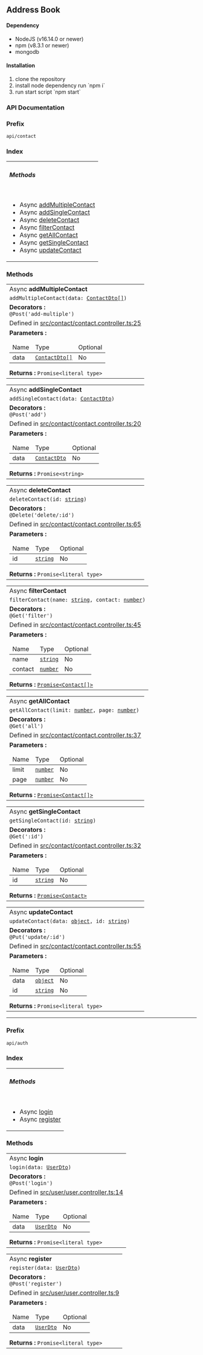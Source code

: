 ## Address Book
#### Dependency
<ul>
<li>NodeJS (v16.14.0 or newer)</li>
<li>npm (v8.3.1 or newer)</li>
<li>mongodb</li>
</ul>

#### Installation
<ol>
<li>clone the repository</li>
<li>install node dependency run `npm i`</li>
<li>run start script `npm start`</li>
</ol>

### API Documentation
<div class="tab-pane fade active in" id="c-info">
            <p class="comment">
                </p><h3>Prefix</h3>
            <p></p>
            <p class="comment">
                <code>api/contact</code>
            </p>
            <section>
    <h3 id="index">Index</h3>
    <table class="table table-sm table-bordered index-table">
        <tbody>
                <tr>
                    <td class="col-md-4">
                        <h6><b>Methods</b></h6>
                    </td>
                </tr>
                <tr>
                    <td class="col-md-4">
                        <ul class="index-list">
                            <li>
                                    <span class="modifier">Async</span>
                                <a href="#addMultipleContact">addMultipleContact</a>
                            </li>
                            <li>
                                    <span class="modifier">Async</span>
                                <a href="#addSingleContact">addSingleContact</a>
                            </li>
                            <li>
                                    <span class="modifier">Async</span>
                                <a href="#deleteContact">deleteContact</a>
                            </li>
                            <li>
                                    <span class="modifier">Async</span>
                                <a href="#filterContact">filterContact</a>
                            </li>
                            <li>
                                    <span class="modifier">Async</span>
                                <a href="#getAllContact">getAllContact</a>
                            </li>
                            <li>
                                    <span class="modifier">Async</span>
                                <a href="#getSingleContact">getSingleContact</a>
                            </li>
                            <li>
                                    <span class="modifier">Async</span>
                                <a href="#updateContact">updateContact</a>
                            </li>
                        </ul>
                    </td>
                </tr>
        </tbody>
    </table></section>
<section>
    <h3 id="methods">
        Methods
    </h3>
    <table class="table table-sm table-bordered">
        <tbody>
            <tr>
                <td class="col-md-4">
                    <a name="addMultipleContact"></a>
                    <span class="name">
                        <span class="modifier">Async</span>
                        <span><b>addMultipleContact</b></span>
                        <a href="#addMultipleContact"><span class="icon ion-ios-link"></span></a>
                    </span>
                </td>
            </tr>
            <tr>
                <td class="col-md-4">
                    <span class="modifier-icon icon ion-ios-reset"></span>
                    <code>addMultipleContact(data: <a href="../interfaces/Contact.html" target="_self">ContactDto[]</a>)</code>
                </td>
            </tr>
            <tr>
                <td class="col-md-4">
                    <b>Decorators : </b>
                    <br>
                    <code>@Post('add-multiple')<br></code>
                </td>
            </tr>
            <tr>
                <td class="col-md-4">
                    <div class="io-line">Defined in <a href="" data-line="25" class="link-to-prism">src/contact/contact.controller.ts:25</a></div>
                </td>
            </tr>
            <tr>
                <td class="col-md-4">
                    <div class="io-description">
                        <b>Parameters :</b>
                        <table class="params">
                            <thead>
                                <tr>
                                    <td>Name</td>
                                    <td>Type</td>
                                    <td>Optional</td>
                                </tr>
                            </thead>
                            <tbody>
                                <tr>
                                    <td>data</td>
                                    <td>
                                                <code><a href="../interfaces/Contact.html" target="_self">ContactDto[]</a></code>
                                    </td>
                                    <td>
                                        No
                                    </td>
                                </tr>
                            </tbody>
                        </table>
                    </div>
                    <div>
                    </div>
                    <div class="io-description">
                        <b>Returns : </b>    <code>Promise&lt;literal type&gt;</code>
                    </div>
                    <div class="io-description">
                    </div>
                </td>
            </tr>
        </tbody>
    </table>
    <table class="table table-sm table-bordered">
        <tbody>
            <tr>
                <td class="col-md-4">
                    <a name="addSingleContact"></a>
                    <span class="name">
                        <span class="modifier">Async</span>
                        <span><b>addSingleContact</b></span>
                        <a href="#addSingleContact"><span class="icon ion-ios-link"></span></a>
                    </span>
                </td>
            </tr>
            <tr>
                <td class="col-md-4">
                    <span class="modifier-icon icon ion-ios-reset"></span>
                    <code>addSingleContact(data: <a href="../interfaces/Contact.html" target="_self">ContactDto</a>)</code>
                </td>
            </tr>
            <tr>
                <td class="col-md-4">
                    <b>Decorators : </b>
                    <br>
                    <code>@Post('add')<br></code>
                </td>
            </tr>
            <tr>
                <td class="col-md-4">
                    <div class="io-line">Defined in <a href="" data-line="20" class="link-to-prism">src/contact/contact.controller.ts:20</a></div>
                </td>
            </tr>
   <tr>
                <td class="col-md-4">
                    <div class="io-description">
                        <b>Parameters :</b>
                        <table class="params">
                            <thead>
                                <tr>
                                    <td>Name</td>
                                    <td>Type</td>
                                    <td>Optional</td>
                                </tr>
                            </thead>
                            <tbody>
                                <tr>
                                    <td>data</td>
                                    <td>
                                                <code><a href="../interfaces/Contact.html" target="_self">ContactDto</a></code>
                                    </td>
                                    <td>
                                        No
                                    </td>
</tr>
                            </tbody>
                        </table>
                    </div>
                    <div>
                    </div>
                    <div class="io-description">
                        <b>Returns : </b>    <code>Promise&lt;string&gt;</code>
                    </div>
                    <div class="io-description">
                    </div>
                </td>
            </tr>
        </tbody>
    </table>
    <table class="table table-sm table-bordered">
        <tbody>
            <tr>
                <td class="col-md-4">
                    <a name="deleteContact"></a>
                    <span class="name">
                        <span class="modifier">Async</span>
                        <span><b>deleteContact</b></span>
                        <a href="#deleteContact"><span class="icon ion-ios-link"></span></a>
                    </span>
                </td>
            </tr>
            <tr>
                <td class="col-md-4">
                    <span class="modifier-icon icon ion-ios-reset"></span>
                    <code>deleteContact(id: <a href="https://developer.mozilla.org/en-US/docs/Web/JavaScript/Reference/Global_Objects/string" target="_blank">string</a>)</code>
                </td>
            </tr>
            <tr>
                <td class="col-md-4">
                    <b>Decorators : </b>
                    <br>
                    <code>@Delete('delete/:id')<br></code>
                </td>
            </tr>
            <tr>
                <td class="col-md-4">
                    <div class="io-line">Defined in <a href="" data-line="65" class="link-to-prism">src/contact/contact.controller.ts:65</a></div>
                </td>
            </tr>
    <tr>
                <td class="col-md-4">
                    <div class="io-description">
                        <b>Parameters :</b>
                        <table class="params">
                            <thead>
                                <tr>
                                    <td>Name</td>
                                    <td>Type</td>
                                    <td>Optional</td>
                                </tr>
                            </thead>
                            <tbody>
                                <tr>
                                    <td>id</td>
                                    <td>
                                                <code><a href="https://developer.mozilla.org/en-US/docs/Web/JavaScript/Reference/Global_Objects/string" target="_blank">string</a></code>
                                    </td>
                                    <td>
                                        No
                                    </td>
                                </tr>
                            </tbody>
                        </table>
                    </div>
                    <div>
                    </div>
                    <div class="io-description">
                        <b>Returns : </b>    <code>Promise&lt;literal type&gt;</code>
                    </div>
                    <div class="io-description">
                    </div>
                </td>
            </tr>
        </tbody>
    </table>
    <table class="table table-sm table-bordered">
        <tbody>
            <tr>
                <td class="col-md-4">
                    <a name="filterContact"></a>
                    <span class="name">
                        <span class="modifier">Async</span>
                        <span><b>filterContact</b></span>
                        <a href="#filterContact"><span class="icon ion-ios-link"></span></a>
                    </span>
                </td>
            </tr>
            <tr>
                <td class="col-md-4">
                    <span class="modifier-icon icon ion-ios-reset"></span>
                    <code>filterContact(name: <a href="https://developer.mozilla.org/en-US/docs/Web/JavaScript/Reference/Global_Objects/string" target="_blank">string</a>, contact: <a href="https://developer.mozilla.org/en-US/docs/Web/JavaScript/Reference/Global_Objects/number" target="_blank">number</a>)</code>
                </td>
            </tr>
            <tr>
                <td class="col-md-4">
                    <b>Decorators : </b>
                    <br>
                    <code>@Get('filter')<br></code>
                </td>
            </tr>
            <tr>
                <td class="col-md-4">
                    <div class="io-line">Defined in <a href="" data-line="45" class="link-to-prism">src/contact/contact.controller.ts:45</a></div>
                </td>
            </tr>
            <tr>
                <td class="col-md-4">
                    <div class="io-description">
                        <b>Parameters :</b>
                        <table class="params">
                            <thead>
                                <tr>
                                    <td>Name</td>
                                    <td>Type</td>
                                    <td>Optional</td>
                                </tr>
                            </thead>
                            <tbody>
                                <tr>
                                    <td>name</td>
                                    <td>
                                                <code><a href="https://developer.mozilla.org/en-US/docs/Web/JavaScript/Reference/Global_Objects/string" target="_blank">string</a></code>
                                    </td>
                                    <td>
                                        No
                                    </td>
                                </tr>
                                <tr>
                                    <td>contact</td>
                                    <td>
                                                <code><a href="https://developer.mozilla.org/en-US/docs/Web/JavaScript/Reference/Global_Objects/number" target="_blank">number</a></code>
                                    </td>                                    <td>
                                        No
                                    </td>
                                </tr>
                            </tbody>
                        </table>
                    </div>
                    <div>
                    </div>
                    <div class="io-description">
                        <b>Returns : </b>        <code><a href="../interfaces/Contact.html" target="_self">Promise&lt;Contact[]&gt;</a></code>                    </div>
                    <div class="io-description">                    </div>
                </td>
            </tr>
        </tbody>
    </table>
    <table class="table table-sm table-bordered">
        <tbody>
            <tr>
                <td class="col-md-4">
                    <a name="getAllContact"></a>
                    <span class="name">
                        <span class="modifier">Async</span>
                        <span><b>getAllContact</b></span>
                        <a href="#getAllContact"><span class="icon ion-ios-link"></span></a>
                    </span>
                </td>
            </tr>
            <tr>
                <td class="col-md-4">
                    <span class="modifier-icon icon ion-ios-reset"></span>
                    <code>getAllContact(limit: <a href="https://developer.mozilla.org/en-US/docs/Web/JavaScript/Reference/Global_Objects/number" target="_blank">number</a>, page: <a href="https://developer.mozilla.org/en-US/docs/Web/JavaScript/Reference/Global_Objects/number" target="_blank">number</a>)</code>
                </td>
            </tr>            <tr>
                <td class="col-md-4">
                    <b>Decorators : </b>
                    <br>
                    <code>@Get('all')<br></code>
                </td>
            </tr>            <tr>
                <td class="col-md-4">
                    <div class="io-line">Defined in <a href="" data-line="37" class="link-to-prism">src/contact/contact.controller.ts:37</a></div>
                </td>
            </tr>
            <tr>
                <td class="col-md-4">                    <div class="io-description">
                        <b>Parameters :</b>                        <table class="params">
                            <thead>
                                <tr>
                                    <td>Name</td>
                                    <td>Type</td>
                                    <td>Optional</td>
                                </tr>
                            </thead>
                            <tbody>
                                <tr>
                                    <td>limit</td>
                                    <td>
                                                <code><a href="https://developer.mozilla.org/en-US/docs/Web/JavaScript/Reference/Global_Objects/number" target="_blank">number</a></code>
                                    </td>                                    <td>
                                        No
                                    </td>
                                </tr>
                                <tr>
                                    <td>page</td>
                                    <td>
                                                <code><a href="https://developer.mozilla.org/en-US/docs/Web/JavaScript/Reference/Global_Objects/number" target="_blank">number</a></code>
                                    </td>                                    <td>
                                        No
                                    </td>
                                </tr>
                            </tbody>
                        </table>
                    </div>
                    <div>
                    </div>
                    <div class="io-description">
                        <b>Returns : </b>        <code><a href="../interfaces/Contact.html" target="_self">Promise&lt;Contact[]&gt;</a></code>                    </div>
                    <div class="io-description">                    </div>
                </td>
            </tr>
        </tbody>
    </table>
    <table class="table table-sm table-bordered">
        <tbody>
            <tr>
                <td class="col-md-4">
                    <a name="getSingleContact"></a>
                    <span class="name">
                        <span class="modifier">Async</span>
                        <span><b>getSingleContact</b></span>
                        <a href="#getSingleContact"><span class="icon ion-ios-link"></span></a>
                    </span>
                </td>
            </tr>
            <tr>
                <td class="col-md-4">
                    <span class="modifier-icon icon ion-ios-reset"></span>
                    <code>getSingleContact(id: <a href="https://developer.mozilla.org/en-US/docs/Web/JavaScript/Reference/Global_Objects/string" target="_blank">string</a>)</code>
                </td>
            </tr>            <tr>
                <td class="col-md-4">
                    <b>Decorators : </b>
                    <br>
                    <code>@Get(':id')<br></code>
                </td>
            </tr>            <tr>
                <td class="col-md-4">
                    <div class="io-line">Defined in <a href="" data-line="32" class="link-to-prism">src/contact/contact.controller.ts:32</a></div>
                </td>
            </tr>
            <tr>
                <td class="col-md-4">                    <div class="io-description">
                        <b>Parameters :</b>                        <table class="params">
                            <thead>
                                <tr>
                                    <td>Name</td>
                                    <td>Type</td>
                                    <td>Optional</td>
                                </tr>
                            </thead>
                            <tbody>
                                <tr>
                                    <td>id</td>
                                    <td>
                                                <code><a href="https://developer.mozilla.org/en-US/docs/Web/JavaScript/Reference/Global_Objects/string" target="_blank">string</a></code>
                                    </td>                                    <td>
                                        No
                                    </td>
                                </tr>
                            </tbody>
                        </table>
                    </div>
                    <div>
                    </div>
                    <div class="io-description">
                        <b>Returns : </b>        <code><a href="../interfaces/Contact.html" target="_self">Promise&lt;Contact&gt;</a></code>                    </div>
                    <div class="io-description">                    </div>
                </td>
            </tr>
        </tbody>
    </table>
    <table class="table table-sm table-bordered">
        <tbody>
            <tr>
                <td class="col-md-4">
                    <a name="updateContact"></a>
                    <span class="name">
                        <span class="modifier">Async</span>
                        <span><b>updateContact</b></span>
                        <a href="#updateContact"><span class="icon ion-ios-link"></span></a>
                    </span>
                </td>
            </tr>
            <tr>
                <td class="col-md-4">
                    <span class="modifier-icon icon ion-ios-reset"></span>
                    <code>updateContact(data: <a href="https://developer.mozilla.org/en-US/docs/Web/JavaScript/Reference/Global_Objects/object" target="_blank">object</a>, id: <a href="https://developer.mozilla.org/en-US/docs/Web/JavaScript/Reference/Global_Objects/string" target="_blank">string</a>)</code>
                </td>
            </tr>            <tr>
                <td class="col-md-4">
                    <b>Decorators : </b>
                    <br>
                    <code>@Put('update/:id')<br></code>
                </td>
            </tr>            <tr>
                <td class="col-md-4">
                    <div class="io-line">Defined in <a href="" data-line="55" class="link-to-prism">src/contact/contact.controller.ts:55</a></div>
                </td>
            </tr>
            <tr>
                <td class="col-md-4">                    <div class="io-description">
                        <b>Parameters :</b>                        <table class="params">
                            <thead>
                                <tr>
                                    <td>Name</td>
                                    <td>Type</td>
                                    <td>Optional</td>
                                </tr>
                            </thead>
                            <tbody>
                                <tr>
                                    <td>data</td>
                                    <td>
                                                <code><a href="https://developer.mozilla.org/en-US/docs/Web/JavaScript/Reference/Global_Objects/object" target="_blank">object</a></code>
                                    </td>                                    <td>
                                        No
                                    </td>
                                </tr>
                                <tr>
                                    <td>id</td>
                                    <td>
                                                <code><a href="https://developer.mozilla.org/en-US/docs/Web/JavaScript/Reference/Global_Objects/string" target="_blank">string</a></code>
                                    </td>                                    <td>
                                        No
                                    </td>
                                </tr>
                            </tbody>
                        </table>
                    </div>
                    <div>
                    </div>
                    <div class="io-description">
                        <b>Returns : </b>    <code>Promise&lt;literal type&gt;</code>                    </div>
                    <div class="io-description">                    </div>
                </td>
            </tr>
        </tbody>
    </table></section>   
</div></div></div>

<hr>
<div class="tab-content">
    <div class="tab-pane fade active in" id="c-info">
            <p class="comment">
                </p><h3>Prefix</h3>
            <p></p>
            <p class="comment">
                <code>api/auth</code>
            </p>
            <section>
    <h3 id="index">Index</h3>
    <table class="table table-sm table-bordered index-table">
        <tbody>
               <tr>
                    <td class="col-md-4">
                        <h6><b>Methods</b></h6>
                    </td>
                </tr>
                <tr>
                    <td class="col-md-4">
                        <ul class="index-list">
                            <li>
                                    <span class="modifier">Async</span>
                                <a href="#login">login</a>
                            </li>
                            <li>
                                    <span class="modifier">Async</span>
                                <a href="#register">register</a>
                            </li>
                        </ul>
                    </td>
                </tr>
        </tbody>
    </table>
</section>
            <section>
    <h3 id="methods">
        Methods
    </h3>
    <table class="table table-sm table-bordered">
        <tbody>
            <tr>
                <td class="col-md-4">
                    <a name="login"></a>
                    <span class="name">
                        <span class="modifier">Async</span>
                        <span><b>login</b></span>
                        <a href="#login"><span class="icon ion-ios-link"></span></a>
                    </span>
                </td>
            </tr>
            <tr>
                <td class="col-md-4">
                    <span class="modifier-icon icon ion-ios-reset"></span>
                    <code>login(data: <a href="../interfaces/User.html" target="_self">UserDto</a>)</code>
                </td>
            </tr>
            <tr>
                <td class="col-md-4">
                    <b>Decorators : </b>
                    <br>
                    <code>@Post('login')<br></code>
                </td>
            </tr>
            <tr>
                <td class="col-md-4">
                    <div class="io-line">Defined in <a href="" data-line="14" class="link-to-prism">src/user/user.controller.ts:14</a></div>
                </td>
            </tr>
            <tr>
                <td class="col-md-4">
                    <div class="io-description">
                        <b>Parameters :</b>
                        <table class="params">
                            <thead>
                                <tr>
                                    <td>Name</td>
                                    <td>Type</td>
                                    <td>Optional</td>
                                </tr>
                            </thead>
                            <tbody>
                                <tr>
                                    <td>data</td>
                                    <td>
                                                <code><a href="../interfaces/User.html" target="_self">UserDto</a></code>
                                    </td>
                                    <td>
                                        No
                                    </td>
                                </tr>
                            </tbody>
                        </table>
                    </div>
                    <div>
                    </div>
                    <div class="io-description">
                       <b>Returns : </b>    <code>Promise&lt;literal type&gt;</code>
                    </div>
                    <div class="io-description">
                    </div>
                </td>
            </tr>
        </tbody>
    </table>
    <table class="table table-sm table-bordered">
        <tbody>
            <tr>
                <td class="col-md-4">
                    <a name="register"></a>
                    <span class="name">
                        <span class="modifier">Async</span>
                        <span><b>register</b></span>
                        <a href="#register"><span class="icon ion-ios-link"></span></a>
                    </span>
                </td>
            </tr>
            <tr>
                <td class="col-md-4">
                    <span class="modifier-icon icon ion-ios-reset"></span>
                    <code>register(data: <a href="../interfaces/User.html" target="_self">UserDto</a>)</code>
                </td>
            </tr>
            <tr>
                <td class="col-md-4">
                    <b>Decorators : </b>
                    <br>
                    <code>@Post('register')<br></code>
                </td>
            </tr>
            <tr>
                <td class="col-md-4">
                    <div class="io-line">Defined in <a href="" data-line="9" class="link-to-prism">src/user/user.controller.ts:9</a></div>
                </td>
            </tr>
            <tr>
                <td class="col-md-4">
                    <div class="io-description">
                        <b>Parameters :</b>
                        <table class="params">
                            <thead>
                                <tr>
                                    <td>Name</td>
                                    <td>Type</td>
                                    <td>Optional</td>
                                </tr>
                            </thead>
                            <tbody>
                                <tr>
                                    <td>data</td>
                                    <td>
                                                <code><a href="../interfaces/User.html" target="_self">UserDto</a></code>
                                    </td>
                                    <td>
                                        No
                                    </td>
                                </tr>
                            </tbody>
                        </table>
                    </div>
                    <div>
                    </div>
                    <div class="io-description">
                      <b>Returns : </b>    <code>Promise&lt;literal type&gt;</code>
                    </div>
                    <div class="io-description">
                    </div>
                </td>
            </tr>
        </tbody>
    </table>
</section>    
</div>
</div>
